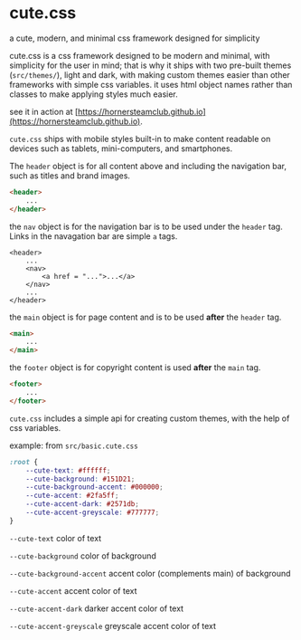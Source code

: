 # cute.css
a cute, modern, and minimal css framework designed for simplicity

cute.css is a css framework designed to be modern and minimal, with simplicity for the user in mind; that is why it ships with two pre-built themes (`src/themes/`), light and dark, with making custom themes easier than other frameworks with simple css variables. it uses html object names rather than classes to make applying styles much easier. 

see it in action at [https://hornersteamclub.github.io](https://hornersteamclub.github.io).

`cute.css` ships with mobile styles built-in to make content readable on devices such as tablets, mini-computers, and smartphones.

The `header` object is for all content above and including the navigation bar, such as titles and brand images.
```html
<header>
    ...
</header>
```

the `nav` object is for the navigation bar is to be used under the `header` tag. Links in the navagation bar are simple `a` tags.
```
<header>
    ...
    <nav>
        <a href = "...">...</a>
    </nav>
    ...
</header>
```

the `main` object is for page content and is to be used **after** the `header` tag.
```html
<main>
    ...
</main>
```

the `footer` object is for copyright content is used **after** the `main` tag.
```html
<footer>
    ...
</footer>
```

`cute.css` includes a simple api for creating custom themes, with the help of css variables.

example: from `src/basic.cute.css`
```css
:root {
    --cute-text: #ffffff;
    --cute-background: #151D21;
    --cute-background-accent: #000000;
    --cute-accent: #2fa5ff;
    --cute-accent-dark: #2571db;
    --cute-accent-greyscale: #777777;
}
```

`--cute-text` color of text

`--cute-background` color of background

`--cute-background-accent` accent color (complements main) of background

`--cute-accent` accent color of text

`--cute-accent-dark` darker accent color of text

`--cute-accent-greyscale`
greyscale accent color of text
